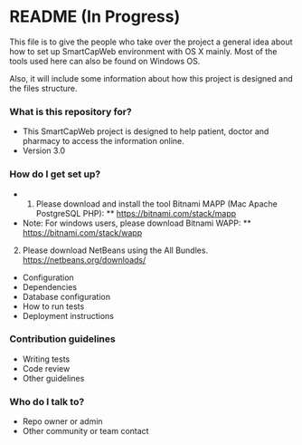 # README (In Progress) #

This file is to give the people who take over the project a general idea about how to set up SmartCapWeb environment with OS X mainly.
Most of the tools used here can also be found on Windows OS.

Also, it will include some information about how this project is designed and the files structure.

### What is this repository for? ###

* This SmartCapWeb project is designed to help patient, doctor and pharmacy to access the information online. 
* Version 3.0

### How do I get set up? ###

* 1. Please download and install the tool Bitnami MAPP (Mac Apache PostgreSQL PHP):
**     https://bitnami.com/stack/mapp
*   Note: For windows users, please download Bitnami WAPP:
**      https://bitnami.com/stack/wapp

2. Please download NetBeans using the All Bundles.
     https://netbeans.org/downloads/
* Configuration
* Dependencies
* Database configuration
* How to run tests
* Deployment instructions

### Contribution guidelines ###

* Writing tests
* Code review
* Other guidelines

### Who do I talk to? ###

* Repo owner or admin
* Other community or team contact